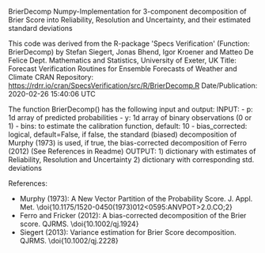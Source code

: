 BrierDecomp
Numpy-Implementation for 3-component decomposition of Brier Score into Reliability, Resolution and Uncertainty, and their estimated standard deviations

This code was derived from the R-package 'Specs Verification' (Function: BrierDecomp) 
by Stefan Siegert, Jonas Bhend, Igor Kroener and Matteo De Felice 
Dept. Mathematics and Statistics, University of Exeter, UK
  Title: Forecast Verification Routines for Ensemble Forecasts of Weather and Climate
  CRAN Repository: https://rdrr.io/cran/SpecsVerification/src/R/BrierDecomp.R 
  Date/Publication: 2020-02-26 15:40:06 UTC

The function BrierDecomp() has the following input and output:
INPUT:
    - p: 1d array of predicted probabilities
    - y: 1d array of binary observations (0 or 1)
    - bins: to estimate the calibration function, default: 10
    - bias_corrected: logical, default=False, if false, the standard (biased) decomposition of Murphy (1973) is used, 
                                              if true, the bias-corrected decomposition of Ferro (2012) (See References in Readme)
OUTPUT:
    1) dictionary with estimates of Reliability, Resolution and Uncertainty
    2) dictionary with corresponding std. deviations
    
    

References:
- Murphy (1973): A New Vector Partition of the Probability Score. J. Appl. Met. \doi{10.1175/1520-0450(1973)012<0595:ANVPOT>2.0.CO;2}
- Ferro and Fricker (2012): A bias-corrected decomposition of the Brier score. QJRMS. \doi{10.1002/qj.1924}
- Siegert (2013): Variance estimation for Brier Score decomposition. QJRMS. \doi{10.1002/qj.2228}
